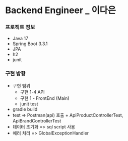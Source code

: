 # Backend Engineer _ 이다은

### 프로젝트 정보
* Java 17
* Spring Boot 3.3.1
* JPA 
* h2
* junit

### 구현 방향
* 구현 범위
  * 구현 1-4 API 
  * 구현 1 - FrontEnd (Main)
  * junit test
* gradle build
* test => Postman(api) 호출 + ApiProductControllerTest, ApiBrandControllerTest
* 데이터 초기화 => sql script 사용
* 에러 처리 => GlobalExceptionHandler
